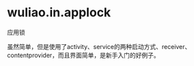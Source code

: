 wuliao.in.applock
=================

应用锁

虽然简单，但是使用了activity、service的两种启动方式、receiver、contentprovider，而且界面简单，是新手入门的好例子。
